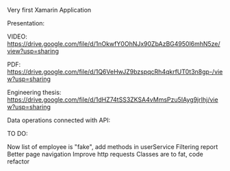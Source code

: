 Very first Xamarin Application

Presentation:

VIDEO: https://drive.google.com/file/d/1nOkwfY0OhNJx90ZbAzBG4950l6mhN5ze/view?usp=sharing

PDF: https://drive.google.com/file/d/1Q6VeHwJZ9bzspqcRh4qkrfUT0t3n8gp-/view?usp=sharing

Engineering thesis: https://drive.google.com/file/d/1dHZ74tSS3ZKSA4vMmsPzu5IAyg9jrIhj/view?usp=sharing

Data operations connected with API:

TO DO:

Now list of employee is "fake", add methods in userService
Filtering report
Better page navigation
Improve http requests
Classes are to fat, code refactor
